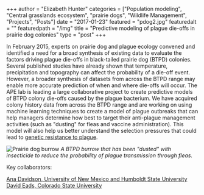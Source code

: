 +++
author = "Elizabeth Hunter"
categories = ["Population modeling", "Central grasslands ecosystem", "prairie dogs", "Wildlife Management", "Projects", "Posts"]
date = "2017-01-23"
featured = "pdog2.jpg"
featuredalt = ""
featuredpath = "/img"
title = "Predictive modeling of plague die-offs in prairie dog colonies"
type = "post"
+++

In February 2015, experts on prairie dog and plague ecology convened and identified a need for a broad synthesis of existing data to evaluate the factors driving plague die-offs in black-tailed prairie dog (BTPD) colonies. Several published studies have already shown that temperature, precipitation and topography can affect the probability of a die-off event. However, a broader synthesis of datasets from across the BTPD range may enable more accurate prediction of when and where die-offs will occur. The APE lab is leading a large collaborative project to create predictive models of BTPD colony die-offs caused by the plague bacterium.  We have acquired colony history data from across the BTPD range and are working on using machine learning techniques to create a model of plague outbreaks that can help managers determine how best to target their anti-plague management activities (such as "dusting" for fleas and vaccine administration).  This model will also help us better understand the selection pressures that could lead to [genetic resistance to plague](/posts/PlagueModeling_project/).

![Prairie dog burrow](/img/PdogBurrow.jpg)
*A BTPD burrow that has been "dusted" with insecticide to reduce the probability of plague transmission through fleas.*

Key collaborators:

[Ana Davidson, University of New Mexico and Humboldt State University](http://anadavidson.weebly.com/)
[David Eads, Colorado State University](https://www.fort.usgs.gov/staff-details/512)
